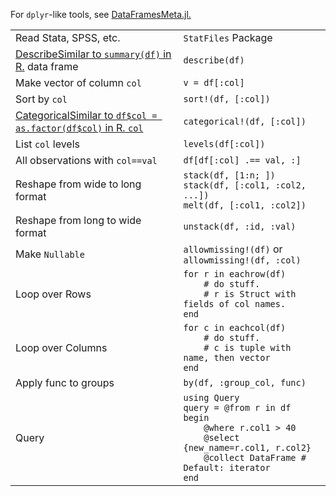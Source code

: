For `dplyr`-like tools, see
[DataFramesMeta.jl.](https://github.com/JuliaStats/DataFramesMeta.jl)

|                                  |                                           |
| -------------------------------- | ----------------------------------------- |
| Read Stata, SPSS, etc.           | `StatFiles` Package                       |
| <a class="tooltip" href="#">Describe<span>Similar to `summary(df)` in R.</span></a> data frame | `describe(df)` |
| Make vector of column `col`      | `v = df[:col]`                            |
| Sort by `col`                    | `sort!(df, [:col])`                       |
| <a class="tooltip" href="#">Categorical<span>Similar to `df$col = as.factor(df$col)` in R.</span> `col` | `categorical!(df, [:col])` |
| List `col` levels                | `levels(df[:col])`                        |
| All observations with `col==val` | `df[df[:col] .== val, :]`                 |
| Reshape from wide to long format | `stack(df, [1:n; ])`<br>`stack(df, [:col1, :col2, ...])`<br>`melt(df, [:col1, :col2])` |
| Reshape from long to wide format | `unstack(df, :id, :val)`                  |
| Make `Nullable`                  | `allowmissing!(df)` or `allowmissing!(df, :col)` |
| Loop over Rows                   | `for r in eachrow(df)`<br>`    # do stuff.`<br>`    # r is Struct with fields of col names.`<br>`end` |
| Loop over Columns                | `for c in eachcol(df)`<br>`    # do stuff.`<br>`    # c is tuple with name, then vector`<br>`end` |
| Apply func to groups             | `by(df, :group_col, func)`                |
| Query                            | `using Query`<br>`query = @from r in df begin`<br>`    @where r.col1 > 40`<br>`    @select {new_name=r.col1, r.col2}`<br>`    @collect DataFrame # Default: iterator`<br>`end` |

